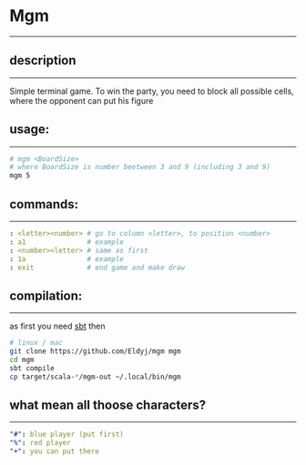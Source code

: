 # Mgm
---
## description
---
Simple terminal game.
To win the party,
you need to block all possible cells,
where the opponent can put his figure

## usage:
---
```sh
# mgm <BoardSize>
# where BoardSize is number beetween 3 and 9 (including 3 and 9)
mgm 5
```

## commands:
---
```yaml
: <letter><number> # go to column <letter>, to position <number>
: a1               # example
: <number><letter> # same as first
: 1a               # example
: exit             # end game and make draw
```
## compilation:
---
as first you need <a href="https://docs.scala-lang.org/getting-started.html">sbt</a>
then
```sh
# linux / mac
git clone https://github.com/Eldyj/mgm mgm
cd mgm
sbt compile
cp target/scala-*/mgm-out ~/.local/bin/mgm
```

## what mean all thoose characters?
---
```yaml
"#": blue player (put first)
"%": red player
"+": you can put there
```
